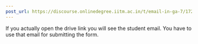 ```yaml
---
post_url: https://discourse.onlinedegree.iitm.ac.in/t/email-in-ga-7/172021/2
---
```

If you actually open the drive link you will see the student email. You have to use that email for submitting the form.